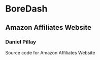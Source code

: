 # BoreDash
## Amazon Affiliates Website
### Daniel Pillay

Source code for Amazon Affiliates Website
